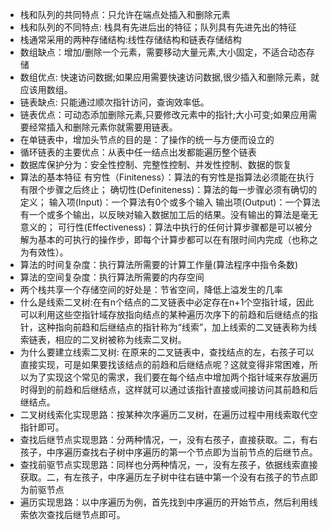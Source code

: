 * 栈和队列的共同特点：只允许在端点处插入和删除元素
* 栈和队列的不同特点: 栈具有先进后出的特征；队列具有先进先出的特征
* 栈通常采用的两种存储结构:线性存储结构和链表存储结构
* 数组缺点：增加/删除一个元素，需要移动大量元素,大小固定，不适合动态存储
* 数组优点: 快速访问数据;如果应用需要快速访问数据,很少插入和删除元素，就应该用数组。
* 链表缺点: 只能通过顺次指针访问，查询效率低。
* 链表优点：可动态添加删除元素,只要修改元素中的指针;大小可变;如果应用需要经常插入和删除元素你就需要用链表。
* 在单链表中，增加头节点的目的是：了操作的统一与方便而设立的
* 循环链表的主要优点：从表中任一结点出发都能遍历整个链表
* 数据库保护分为：安全性控制、完整性控制、并发性控制、数据的恢复
* 算法的基本特征
    有穷性（Finiteness）：算法的有穷性是指算法必须能在执行有限个步骤之后终止；
    确切性(Definiteness)：算法的每一步骤必须有确切的定义；
    输入项(Input)：一个算法有0个或多个输入
    输出项(Output)：一个算法有一个或多个输出，以反映对输入数据加工后的结果。没有输出的算法是毫无意义的；
可行性(Effectiveness)：算法中执行的任何计算步骤都是可以被分解为基本的可执行的操作步，即每个计算步都可以在有限时间内完成（也称之为有效性）。
* 算法的时间复杂度：执行算法所需要的计算工作量(算法程序中指令条数)
* 算法的空间复杂度：执行算法所需要的内存空间
* 两个栈共享一个存储空间的好处是：节省空间，降低上溢发生的几率
* 什么是线索二叉树:在有n个结点的二叉链表中必定存在n+1个空指针域，因此可以利用这些空指针域存放指向结点的某种遍历次序下的前趋和后继结点的指针，这种指向前趋和后继结点的指针称为“线索”，加上线索的二叉链表称为线索链表，相应的二叉树被称为线索二叉树。
* 为什么要建立线索二叉树: 在原来的二叉链表中，查找结点的左，右孩子可以直接实现，可是如果要找该结点的前趋和后继结点呢？这就变得非常困难，所以为了实现这个常见的需求，我们要在每个结点中增加两个指针域来存放遍历时得到的前趋和后继结点，这样就可以通过该指针直接或间接访问其前趋和后继结点。
* 二叉树线索化实现思路：按某种次序遍历二叉树，在遍历过程中用线索取代空指针即可。
* 查找后继节点实现思路：分两种情况，一，没有右孩子，直接获取。二，有右孩子，中序遍历查找右子树中序遍历的第一个节点即为当前节点的后继节点。
* 查找前驱节点实现思路：同样也分两种情况，一，没有左孩子，依据线索直接获取。二，有左孩子，中序遍历左子树中往右链中第一个没有右孩子的节点即为前驱节点
* 遍历实现思路：以中序遍历为例，首先找到中序遍历的开始节点，然后利用线索依次查找后继节点即可。

